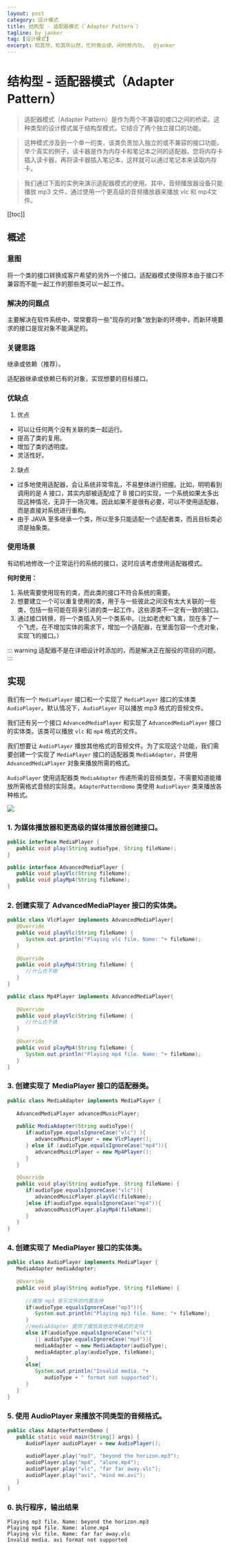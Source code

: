 ```yaml
---
layout: post
category: 设计模式
title: 结构型 - 适配器模式（`Adapter Pattern`）
tagline: by janker
tag: [设计模式]
excerpt: 知其然，知其所以然，忙时做业绩，闲时修内功。  @janker
--- 
```


# 结构型 - 适配器模式（Adapter Pattern）

> 适配器模式（Adapter Pattern）是作为两个不兼容的接口之间的桥梁。这种类型的设计模式属于结构型模式，它结合了两个独立接口的功能。

> 这种模式涉及到一个单一的类，该类负责加入独立的或不兼容的接口功能。举个真实的例子，读卡器是作为内存卡和笔记本之间的适配器。您将内存卡插入读卡器，再将读卡器插入笔记本，这样就可以通过笔记本来读取内存卡。

> 我们通过下面的实例来演示适配器模式的使用。其中，音频播放器设备只能播放 mp3 文件，通过使用一个更高级的音频播放器来播放 vlc 和 mp4文件。

[[toc]]

## 概述

### 意图
将一个类的接口转换成客户希望的另外一个接口。适配器模式使得原本由于接口不兼容而不能一起工作的那些类可以一起工作。

### 解决的问题点
主要解决在软件系统中，常常要将一些"现存的对象"放到新的环境中，而新环境要求的接口是现对象不能满足的。

### 关键思路
继承或依赖（推荐）。

适配器继承或依赖已有的对象，实现想要的目标接口。
### 优缺点
1. 优点
- 可以让任何两个没有关联的类一起运行。
- 提高了类的复用。
- 增加了类的透明度。
- 灵活性好。
2. 缺点
- 过多地使用适配器，会让系统非常零乱，不易整体进行把握。比如，明明看到调用的是 A 接口，其实内部被适配成了 B 接口的实现，一个系统如果太多出现这种情况，无异于一场灾难。因此如果不是很有必要，可以不使用适配器，而是直接对系统进行重构。
- 由于 JAVA 至多继承一个类，所以至多只能适配一个适配者类，而且目标类必须是抽象类。



### 使用场景
有动机地修改一个正常运行的系统的接口，这时应该考虑使用适配器模式。

**何时使用：**
1. 系统需要使用现有的类，而此类的接口不符合系统的需要。
2. 想要建立一个可以重复使用的类，用于与一些彼此之间没有太大关联的一些类，包括一些可能在将来引进的类一起工作，这些源类不一定有一致的接口。
3. 通过接口转换，将一个类插入另一个类系中。（比如老虎和飞禽，现在多了一个飞虎，在不增加实体的需求下，增加一个适配器，在里面包容一个虎对象，实现飞的接口。）

::: warning
适配器不是在详细设计时添加的，而是解决正在服役的项目的问题。
:::

## 实现

我们有一个 `MediaPlayer` 接口和一个实现了 `MediaPlayer` 接口的实体类 `AudioPlayer`。默认情况下，`AudioPlayer` 可以播放 mp3 格式的音频文件。

我们还有另一个接口 `AdvancedMediaPlayer` 和实现了 `AdvancedMediaPlayer` 接口的实体类。该类可以播放 `vlc` 和 `mp4` 格式的文件。

我们想要让 `AudioPlayer` 播放其他格式的音频文件。为了实现这个功能，我们需要创建一个实现了 `MediaPlayer` 接口的适配器类 `MediaAdapter`，并使用 `AdvancedMediaPlayer` 对象来播放所需的格式。

`AudioPlayer` 使用适配器类 `MediaAdapter` 传递所需的音频类型，不需要知道能播放所需格式音频的实际类。`AdapterPatternDemo` 类使用 `AudioPlayer` 类来播放各种格式。


![](https://cdn.jsdelivr.net/gh/janker0718/image_store@master/img/20220402003023.png)

### 1. 为媒体播放器和更高级的媒体播放器创建接口。
```java
public interface MediaPlayer {
   public void play(String audioType, String fileName);
}
```
```java
public interface AdvancedMediaPlayer { 
   public void playVlc(String fileName);
   public void playMp4(String fileName);
}
```
### 2. 创建实现了 AdvancedMediaPlayer 接口的实体类。
```java
public class VlcPlayer implements AdvancedMediaPlayer{
   @Override
   public void playVlc(String fileName) {
      System.out.println("Playing vlc file. Name: "+ fileName);      
   }
 
   @Override
   public void playMp4(String fileName) {
      //什么也不做
   }
}

```

```java
public class Mp4Player implements AdvancedMediaPlayer{
 
   @Override
   public void playVlc(String fileName) {
      //什么也不做
   }
 
   @Override
   public void playMp4(String fileName) {
      System.out.println("Playing mp4 file. Name: "+ fileName);      
   }
}
```

### 3. 创建实现了 MediaPlayer 接口的适配器类。
```java
public class MediaAdapter implements MediaPlayer {
 
   AdvancedMediaPlayer advancedMusicPlayer;
 
   public MediaAdapter(String audioType){
      if(audioType.equalsIgnoreCase("vlc") ){
         advancedMusicPlayer = new VlcPlayer();       
      } else if (audioType.equalsIgnoreCase("mp4")){
         advancedMusicPlayer = new Mp4Player();
      }  
   }
 
   @Override
   public void play(String audioType, String fileName) {
      if(audioType.equalsIgnoreCase("vlc")){
         advancedMusicPlayer.playVlc(fileName);
      }else if(audioType.equalsIgnoreCase("mp4")){
         advancedMusicPlayer.playMp4(fileName);
      }
   }
}
```
### 4. 创建实现了 MediaPlayer 接口的实体类。
```java
public class AudioPlayer implements MediaPlayer {
   MediaAdapter mediaAdapter; 
 
   @Override
   public void play(String audioType, String fileName) {    
 
      //播放 mp3 音乐文件的内置支持
      if(audioType.equalsIgnoreCase("mp3")){
         System.out.println("Playing mp3 file. Name: "+ fileName);         
      } 
      //mediaAdapter 提供了播放其他文件格式的支持
      else if(audioType.equalsIgnoreCase("vlc") 
         || audioType.equalsIgnoreCase("mp4")){
         mediaAdapter = new MediaAdapter(audioType);
         mediaAdapter.play(audioType, fileName);
      }
      else{
         System.out.println("Invalid media. "+
            audioType + " format not supported");
      }
   }   
}
```
### 5. 使用 AudioPlayer 来播放不同类型的音频格式。
```java
public class AdapterPatternDemo {
   public static void main(String[] args) {
      AudioPlayer audioPlayer = new AudioPlayer();
 
      audioPlayer.play("mp3", "beyond the horizon.mp3");
      audioPlayer.play("mp4", "alone.mp4");
      audioPlayer.play("vlc", "far far away.vlc");
      audioPlayer.play("avi", "mind me.avi");
   }
}
```
### 6. 执行程序，输出结果
```shell
Playing mp3 file. Name: beyond the horizon.mp3
Playing mp4 file. Name: alone.mp4
Playing vlc file. Name: far far away.vlc
Invalid media. avi format not supported
```
